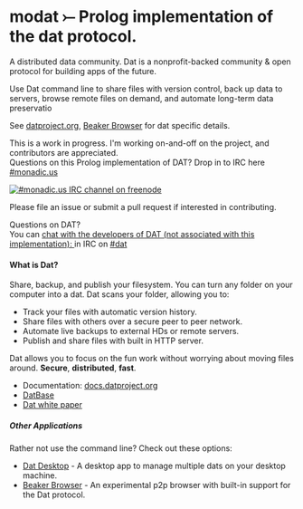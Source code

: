 # modat ⤚  Prolog implementation of the dat protocol.


A distributed data community. Dat is a nonprofit-backed community & open protocol for building apps of the future.

Use Dat command line to share files with version control, back up data to servers, browse remote files on demand, and automate long-term data preservatio

See [datproject.org](https://datproject.org), [Beaker Browser](https://beakerbrowser.com) for dat specific details.

This is a work in progress.  I'm working on-and-off on the project, and contributors are appreciated.  
Questions on this Prolog implementation of DAT?
Drop in to IRC here [#monadic.us][irc-channel]

[![#monadic.us IRC channel on freenode][irc-badge]][irc-channel]

 Please file an issue or submit a pull request if interested in contributing.

Questions on DAT?  
You can [chat with the developers of DAT (not associated with this implementation): ](http://chat.datproject.org) in IRC on [#dat][irc-channel]
					
#### What is Dat?

Share, backup, and publish your filesystem. You can turn any folder on your computer into a dat. Dat scans your folder, allowing you to:

* Track your files with automatic version history.
* Share files with others over a secure peer to peer network.
* Automate live backups to external HDs or remote servers.
* Publish and share files with built in HTTP server.

Dat allows you to focus on the fun work without worrying about moving files around. **Secure**, **distributed**, **fast**.

* Documentation: [docs.datproject.org](https://docs.datproject.org)
* [DatBase](https://datbase.org)
* [Dat white paper]

##### Other Applications

Rather not use the command line? Check out these options:

* [Dat Desktop] - A desktop app to manage multiple dats on your desktop machine.
* [Beaker Browser] - An experimental p2p browser with built-in support for the Dat protocol.

[Dat Project]: https://datproject.org
[Dat white paper]: https://github.com/datproject/docs/blob/master/papers/dat-paper.pdf
[Dat Desktop]: https://docs.datproject.org/install#desktop-application
[Beaker Browser]: https://beakerbrowser.com
[registry server]: https://github.com/datproject/datbase
[share-gif]: https://raw.githubusercontent.com/datproject/docs/master/assets/cli-share.gif
[clone-gif]: https://raw.githubusercontent.com/datproject/docs/master/assets/cli-clone.gif
[dat-node]: https://github.com/datproject/dat-node
[dat-ignore]: https://github.com/joehand/dat-ignore
[new-issue]: https://github.com/monadicus/modat/issues/new
[dat#503]: https://github.com/datproject/dat/issues/503
[install-node]: https://nodejs.org/en/download/
[install-node-npm]: https://docs.npmjs.com/getting-started/installing-node
[fixing-npm-permissions]: https://docs.npmjs.com/getting-started/fixing-npm-permissions
[guidelines on contributing]: https://github.com/monadicus/modat/blob/master/CONTRIBUTING.md
[development workflow]: https://github.com/datproject/dat/blob/master/CONTRIBUTING.md#development-workflow
[irc-badge]: https://img.shields.io/badge/irc%20channel-%23dat%20on%20freenode-blue.svg
[irc-channel]: https://webchat.freenode.net/?channels=monadic.us

